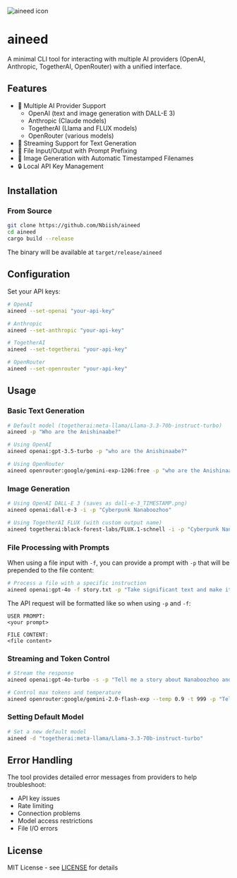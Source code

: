 ![aineed icon](aineed_icon.png)

# aineed

A minimal CLI tool for interacting with multiple AI providers (OpenAI, Anthropic, TogetherAI, OpenRouter) with a unified interface.

## Features

- 🤖 Multiple AI Provider Support
  - OpenAI (text and image generation with DALL-E 3)
  - Anthropic (Claude models)
  - TogetherAI (Llama and FLUX models)
  - OpenRouter (various models)
- 🔄 Streaming Support for Text Generation
- 📁 File Input/Output with Prompt Prefixing
- 🎨 Image Generation with Automatic Timestamped Filenames
- 🔒 Local API Key Management

## Installation

### From Source

```bash
git clone https://github.com/Nbiish/aineed
cd aineed
cargo build --release
```

The binary will be available at `target/release/aineed`

## Configuration

Set your API keys:

```bash
# OpenAI
aineed --set-openai "your-api-key"

# Anthropic
aineed --set-anthropic "your-api-key"

# TogetherAI
aineed --set-togetherai "your-api-key"

# OpenRouter
aineed --set-openrouter "your-api-key"
```

## Usage

### Basic Text Generation

```bash
# Default model (togetherai:meta-llama/Llama-3.3-70b-instruct-turbo)
aineed -p "Who are the Anishinaabe?"

# Using OpenAI
aineed openai:gpt-3.5-turbo -p "who are the Anishinaabe?"

# Using OpenRouter
aineed openrouter:google/gemini-exp-1206:free -p "who are the Anishinaabe?" -o Anishinaabe.txt
```

### Image Generation

```bash
# Using OpenAI DALL-E 3 (saves as dall-e-3_TIMESTAMP.png)
aineed openai:dall-e-3 -i -p "Cyberpunk Nanaboozhoo"

# Using TogetherAI FLUX (with custom output name)
aineed togetherai:black-forest-labs/FLUX.1-schnell -i -p "Cyberpunk Nanaboozhoo" -o cyberpunk-nanaboozhoo.png
```

### File Processing with Prompts

When using a file input with `-f`, you can provide a prompt with `-p` that will be prepended to the file content:

```bash
# Process a file with a specific instruction
aineed openai:gpt-4o -f story.txt -p "Take significant text and make it hashtags" -o story_optimized.txt
```

The API request will be formatted like so when using `-p` and `-f`:
```
USER PROMPT:
<your prompt>

FILE CONTENT:
<file content>
```

### Streaming and Token Control

```bash
# Stream the response
aineed openai:gpt-4o-turbo -s -p "Tell me a story about Nanaboozhoo and the rabbits"

# Control max tokens and temperature
aineed openrouter:google/gemini-2.0-flash-exp --temp 0.9 -t 999 -p "Tell me a Nanaboozhoo fantasy adventure"
```

### Setting Default Model

```bash
# Set a new default model
aineed -d "togetherai:meta-llama/Llama-3.3-70b-instruct-turbo"
```

## Error Handling

The tool provides detailed error messages from providers to help troubleshoot:
- API key issues
- Rate limiting
- Connection problems
- Model access restrictions
- File I/O errors

## License

MIT License - see [LICENSE](LICENSE) for details
